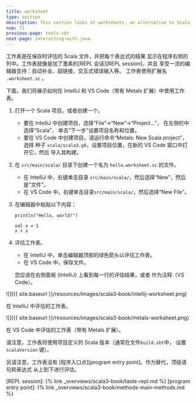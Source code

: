```yaml
---
title: worksheet
type: section
description: This section looks at worksheets, an alternative to Scala projects.
num: 71
previous-page: tools-sbt
next-page: interacting-with-java
---
```



工作表是在保存时评估的 Scala 文件，并把每个表达式的结果
显示在程序右侧的列中。工作表就像是加了激素的[REPL 会话][REPL session]，并且
享受一流的编辑器支持：自动补全、超链接、交互式错误输入等。
工作表使用扩展名 `.worksheet.sc` 。

下面，我们将展示如何在 IntelliJ 和 VS Code（带有 Metals 扩展）中使用工作表。

1. 打开一个 Scala 项目，或者创建一个。
   - 要在 IntelliJ 中创建项目，选择“File”->“New”->“Project...”， 在左侧栏中选择“Scala”，
     单击“下一步”设置项目名称和位置。
   - 要在 VS Code 中创建项目，请运行命令“Metals: New Scala project”，选择
     种子 `scala/scala3.g8`，设置项目位置，在新的 VS Code 窗口中打开它，然后
     导入其构建。
1. 在 `src/main/scala/` 目录下创建一个名为 `hello.worksheet.sc` 的文件。
   - 在 IntelliJ 中，右键单击目录 `src/main/scala/`，然后选择“New”，然后
     是“文件”。
   - 在 VS Code 中，右键单击目录`src/main/scala/`，然后选择“New File”。
1. 在编辑器中粘贴以下内容：
   ~~~
   println("Hello, world!")
   
   val x = 1
   x + x
   ~~~

1. 评估工作表。
   - 在 IntelliJ 中，单击编辑器顶部的绿色箭头以评估工作表。
   - 在 VS Code 中，保存文件。
   
   您应该在右侧面板 (IntelliJ) 上看到每一行的评估结果，或者
   作为注释（VS Code）。

![]({{ site.baseurl }}/resources/images/scala3-book/intellij-worksheet.png)

在 IntelliJ 中评估的工作表。

![]({{ site.baseurl }}/resources/images/scala3-book/metals-worksheet.png)

在 VS Code 中评估的工作表（带有 Metals 扩展）。

请注意，工作表将使用项目定义的 Scala 版本（通常在文件`build.sbt`中，
设置 `scalaVersion` 键）。

另请注意，工作表没有 [程序入口点][program entry point]。作为替代，顶级语句和表达式
从上到下进行评估。


[REPL session]: {% link _overviews/scala3-book/taste-repl.md %}
[program entry point]: {% link _overviews/scala3-book/methods-main-methods.md %}
